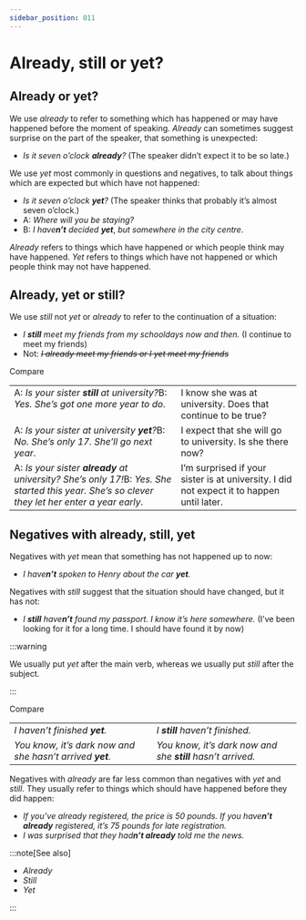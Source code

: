 ```yaml
---
sidebar_position: 011
---
```


# Already, still or yet?

## Already or yet?

We use *already* to refer to something which has happened or may have happened before the moment of speaking. *Already* can sometimes suggest surprise on the part of the speaker, that something is unexpected:

- *Is it seven o’clock **already**?* (The speaker didn’t expect it to be so late.)

We use *yet* most commonly in questions and negatives, to talk about things which are expected but which have not happened:

- *Is it seven o’clock **yet**?* (The speaker thinks that probably it’s almost seven o’clock.)
- A: *Where will you be staying?*
- B: *I have**n’t** decided* ***yet***, *but somewhere in the city centre*.

*Already* refers to things which have happened or which people think may have happened. *Yet* refers to things which have not happened or which people think may not have happened.

## Already, yet or still?

We use *still* not *yet* or *already* to refer to the continuation of a situation:

- *I **still** meet my friends from my schooldays now and then.* (I continue to meet my friends)
- Not: *~~I already meet my friends or I yet meet my friends~~*

Compare

<table><tbody><tr valign="top"><td>A: <i>Is your sister</i> <b><i>still</i></b> <i>at university?</i>B: <i>Yes. She’s got one more year to do</i>.</td><td>I know she was at university. Does that continue to be true?</td></tr><tr valign="top"><td>A: <i>Is your sister at university</i> <b><i>yet</i></b><i>?</i>B: <i>No. She’s only 17. She’ll go next year</i>.</td><td>I expect that she will go to university. Is she there now?</td></tr><tr valign="top"><td>A: <i>Is your sister</i> <b><i>already</i></b> <i>at university? She’s only 17!</i>B: <i>Yes. She started this year. She’s so clever they let her enter a year early</i>.</td><td>I’m surprised if your sister is at university. I did not expect it to happen until later.</td></tr></tbody></table>

## Negatives with already, still, yet

Negatives with *yet* mean that something has not happened up to now:

- *I have**n’t** spoken to Henry about the car **yet**.*

Negatives with *still* suggest that the situation should have changed, but it has not:

- *I **still** have**n’t** found my passport. I know it’s here somewhere.* (I’ve been looking for it for a long time. I should have found it by now)

:::warning

We usually put *yet* after the main verb, whereas we usually put *still* after the subject.

:::

Compare

<table><tbody><tr valign="top"><td><i>I haven’t finished </i><b><i>yet</i></b><i>.</i></td><td><i>I </i><b><i>still</i></b><i> haven’t finished.</i></td></tr><tr valign="top"><td><i>You know, it’s dark now and she hasn’t arrived </i><b><i>yet</i></b><i>.</i></td><td><i>You know, it’s dark now and she </i><b><i>still</i></b><i> hasn’t arrived.</i></td></tr></tbody></table>

Negatives with *already* are far less common than negatives with *yet* and *still*. They usually refer to things which should have happened before they did happen:

- *If you’ve already registered, the price is 50 pounds. If you have**n’t already** registered, it’s 75 pounds for late registration.*
- *I was surprised that they had**n’t already** told me the news.*

:::note[See also]

- *Already*
- *Still*
- *Yet*

:::
